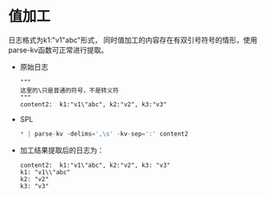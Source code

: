 # 值加工
日志格式为k1:"v1\"abc"形式， 同时值加工的内容存在有双引号符号的情形，使用parse-kv函数可正常进行提取。
* 原始日志
  ```
  """
  这里的\只是普通的符号，不是转义符
  """
  content2:  k1:"v1\"abc", k2:"v2", k3:"v3"
  ```
* SPL
  ```python
  * | parse-kv -delims=',\s' -kv-sep=':' content2
  ```
* 加工结果提取后的日志为：
  ```
  content2:  k1:"v1\"abc", k2:"v2", k3: "v3"
  k1: "v1\\"abc"
  k2: "v2"
  k3: "v3"
  ```